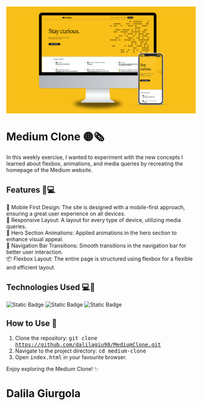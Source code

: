 <p align="center">
    <img src="https://github.com/dalilagiu98/MediumClone/blob/readme/assets/imgs/medium.png?raw=true" />
</p>

# Medium Clone 🟡🗞️

In this weekly exercise, I wanted to experiment with the new concepts I learned about flexbox, animations, and media queries by recreating the homepage of the Medium website.

## Features 📱💻

📱 Mobile First Design: The site is designed with a mobile-first approach, ensuring a great user experience on all devices. <br/>
📐 Responsive Layout: A layout for every type of device, utilizing media queries. <br/>
🎨 Hero Section Animations: Applied animations in the hero section to enhance visual appeal. <br/>
🧭 Navigation Bar Transitions: Smooth transitions in the navigation bar for better user interaction. <br/>
📦 Flexbox Layout: The entire page is structured using flexbox for a flexible and efficient layout. <br/>

## Technologies Used 💻🔧

![Static Badge](https://img.shields.io/badge/HTML-darkorange?logo=html5)
![Static Badge](https://img.shields.io/badge/CSS-darkblue?logo=css3)
![Static Badge](https://img.shields.io/badge/JavaScript-yellow?logo=javascript)

## How to Use 🚀

1. Clone the repository: <kbd>git clone https://github.com/dalilagiu98/MediumClone.git </kbd>
2. Navigate to the project directory: <kbd>cd medium-clone </kbd>
3. Open <kbd>index.html</kbd> in your favourite browser.

Enjoy exploring the Medium Clone! ✨

# Dalila Giurgola
